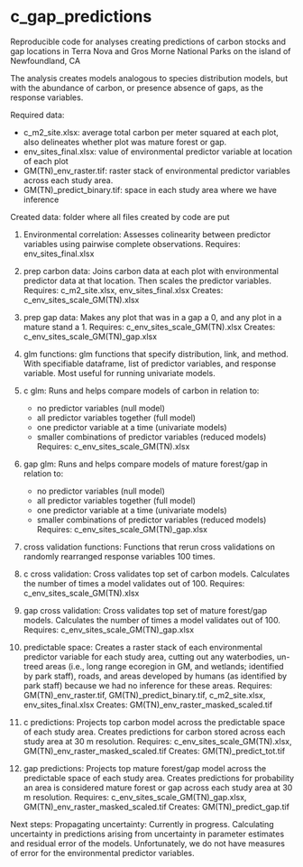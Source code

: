 # c_gap_predictions
Reproducible code for analyses creating predictions of carbon stocks and gap locations in Terra Nova and Gros Morne National Parks on the island of Newfoundland, CA

The analysis creates models analogous to species distribution models, but with the abundance of carbon, or presence absence of gaps, as the response variables. 

Required data:
- c_m2_site.xlsx: average total carbon per meter squared at each plot, also delineates whether plot was mature forest or gap.
- env_sites_final.xlsx: value of environmental predictor variable at location of each plot
- GM(TN)_env_raster.tif: raster stack of environmental predictor variables across each study area.
- GM(TN)_predict_binary.tif: space in each study area where we have inference

Created data: folder where all files created by code are put

1) Environmental correlation:
  Assesses colinearity between predictor variables using pairwise complete observations.
  Requires: env_sites_final.xlsx
  
2) prep carbon data:
  Joins carbon data at each plot with environmental predictor data at that location. Then scales the predictor variables.
  Requires: c_m2_site.xlsx, env_sites_final.xlsx
  Creates: c_env_sites_scale_GM(TN).xlsx

3) prep gap data:
  Makes any plot that was in a gap a 0, and any plot in a mature stand a 1.
  Requires: c_env_sites_scale_GM(TN).xlsx
  Creates: c_env_sites_scale_GM(TN)_gap.xlsx
  
4) glm functions:
  glm functions that specify distribution, link, and method. With specifiable dataframe, list of predictor variables, and response variable. Most useful for running univariate models.

5) c glm:
  Runs and helps compare models of carbon in relation to:
    - no predictor variables (null model)
    - all predictor variables together (full model)
    - one predictor variable at a time (univariate models)
    - smaller combinations of predictor variables (reduced models)
    Requires: c_env_sites_scale_GM(TN).xlsx
    
6) gap glm:
  Runs and helps compare models of mature forest/gap in relation to:
    - no predictor variables (null model)
    - all predictor variables together (full model)
    - one predictor variable at a time (univariate models)
    - smaller combinations of predictor variables (reduced models)
    Requires: c_env_sites_scale_GM(TN)_gap.xlsx
    
7) cross validation functions:
  Functions that rerun cross validations on  randomly rearranged response variables 100 times.
  
8) c cross validation:
  Cross validates top set of carbon models. Calculates the number of times a model validates out of 100.
  Requires: c_env_sites_scale_GM(TN).xlsx
  
9) gap cross validation:
  Cross validates top set of mature forest/gap models. Calculates the number of times a model validates out of 100.
  Requires: c_env_sites_scale_GM(TN)_gap.xlsx
  
10) predictable space:
  Creates a raster stack of each environmental predictor variable for each study area, cutting out any waterbodies, un-treed areas (i.e., long range ecoregion in GM, and wetlands; identified by park staff), roads, and areas developed by humans (as identified by park staff) because we had no inference for these areas.
  Requires: GM(TN)_env_raster.tif, GM(TN)_predict_binary.tif, c_m2_site.xlsx, env_sites_final.xlsx
  Creates: GM(TN)_env_raster_masked_scaled.tif
  
11) c predictions:
  Projects top carbon model across the predictable space of each study area. Creates predictions for carbon stored across each study area at 30 m resolution.
  Requires: c_env_sites_scale_GM(TN).xlsx, GM(TN)_env_raster_masked_scaled.tif
  Creates: GM(TN)_predict_tot.tif
  
12) gap predictions:
  Projects top mature forest/gap model across the predictable space of each study area. Creates predictions for probability an area is considered mature forest or gap across each study area at 30 m resolution.
  Requires: c_env_sites_scale_GM(TN)_gap.xlsx, GM(TN)_env_raster_masked_scaled.tif
  Creates: GM(TN)_predict_gap.tif
  
Next steps: Propagating uncertainty:
  Currently in progress. Calculating uncertainty in predictions arising from uncertainty in parameter estimates and residual error of the models. Unfortunately, we do not have measures of error for the environmental predictor variables. 